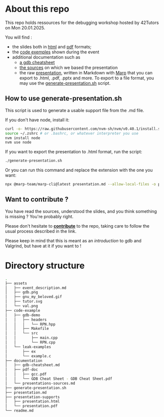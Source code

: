 # About this repo
This repo holds ressources for the debugging workshop hosted by 42Tutors on Mon 20.01.2025. 

You will find :
- the slides both in [html](presentation-supports/presentation.html) and [pdf](presentation-supports/presentation.pdf) formats;
- the [code exemples](code-example) shown during the event
- additional documentation such as
	- [a gdb cheatsheet](documentation/gdb-cheatsheet.md)
	- [the sources](documentation/presentations-sources.md) on which we based the presentation
	- the raw [presentation](presentation.md), written in Markdown with [Marp](https://github.com/marp-team/marp-cli) that you can export to .html, .pdf, .pptx and more. To export to a file format, you may use the [generate-presentation.sh](#how-to-use) script.

## How to use generate-presentation.sh
This script is used to generate a usable support file from the .md file. 

If you don't have node, install it:
```bash
curl -o- https://raw.githubusercontent.com/nvm-sh/nvm/v0.40.1/install.sh | bash
source ~/.zshrc # or .bashrc, or whatever interpreter you use
nvm install node
nvm use node
```
If you want to export the presentation to .html format, run the script: 
```bash
./generate-presentation.sh
```
Or you can run this command and replace the extension with the one you want:
```bash
npx @marp-team/marp-cli@latest presentation.md --allow-local-files -o presentation-supports/presentation.<html|pdf|pptx> 
```

## Want to contribute ? 
You have read the sources, understood the slides, and you think something is missing ? You're probably right. 

Please don't hesitate to **[contribute](https://docs.github.com/en/get-started/exploring-projects-on-github/contributing-to-a-project)** to the repo, taking care to follow the usual process described in the link.

Please keep in mind that this is meant as an _introduction_ to gdb and Valgrind, but have at it if you want to !

# Directory structure
```bash
.
├── assets
│   ├── event_description.md
│   ├── gdb.png
│   ├── gnu_my_beloved.gif
│   ├── tutor.svg
│   └── val.png
├── code-example
│   ├── gdb-demo
│   │   ├── headers
│   │   │   └── RPN.hpp
│   │   ├── Makefile
│   │   └── src
│   │       ├── main.cpp
│   │       └── RPN.cpp
│   └── leak-examples
│       ├── ex
│       └── example.c
├── documentation
│   ├── gdb-cheatsheet.md
│   ├── pdf-doc
│   │   ├── gcc.pdf
│   │   └── GDB Cheat Sheet - GDB Cheat Sheet.pdf
│   └── presentations-sources.md
├── generate-presentation.sh
├── presentation.md
├── presentation-supports
│   ├── presentation.html
│   └── presentation.pdf
└── readme.md

```